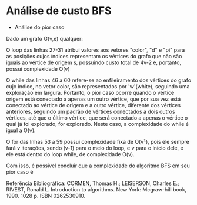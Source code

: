 # Análise de custo BFS

- Análise do pior caso

Dado um grafo G(v,e) qualquer:

O loop das linhas 27-31 atribui valores aos vetores "color", "d" e "pi" para as posições cujos índices representam os vértices do grafo que não são iguais ao vértice de origem s, possuindo custo total de 4v-2 e,  portanto, possui complexidade O(v)

O while das linhas 46 a 60 refere-se ao enfileiramento dos vértices do grafo cujo índice, no vetor color, são representados por 'w'(white), seguindo uma exploração em largura. Portanto, o pior caso ocorre quando o vértice origem está conectado a apenas um outro vértice, que por sua vez está conectado ao vértice de origem e a outro vértice, diferente dos vértices anteriores, seguindo um padrão de vértices conectados a dois outros vértices, até que o último vértice, que será conectado a apenas o vértice o qual já foi explorado, for explorado. Neste caso, a complexidade do while é igual a O(v).

O for das lnhas 53 a 59 possui complexidade fixa de O(v²), pois ele sempre fará v iterações, sendo (v-1) para o meio do loop, e v para o início dele, e ele está dentro do loop while, de complexidade O(v).

Com isso, é possível concluir que a complexidade do algoritmo BFS em seu pior caso é 

Referência Bibliográfica: CORMEN, Thomas H.; LEISERSON, Charles E.; RIVEST, Ronald L.
Introduction to algorithms. New York: Mcgraw-hill book, 1990. 1028 p. ISBN
0262530910.

